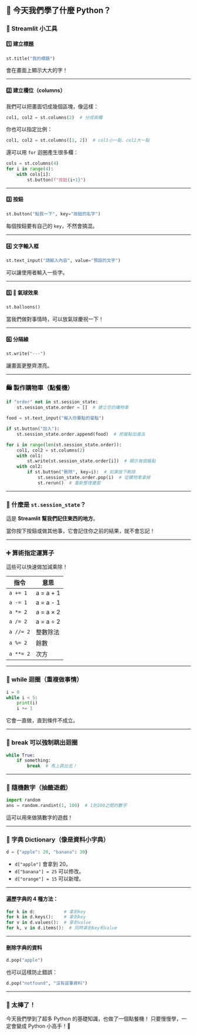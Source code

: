 ## 🐍 今天我們學了什麼 Python？

### 🌟 Streamlit 小工具

#### 1️⃣ 建立標題

```python
st.title("我的標題")
```

會在畫面上顯示大大的字！

---

#### 2️⃣ 建立欄位（columns）

我們可以把畫面切成幾個區塊，像這樣：

```python
col1, col2 = st.columns(2)  # 分成兩欄
```

你也可以指定比例：

```python
col1, col2 = st.columns([1, 2])  # col1小一點、col2大一點
```

還可以用 `for` 迴圈產生很多欄：

```python
cols = st.columns(4)
for i in range(4):
    with cols[i]:
        st.button(f"按鈕{i+1}")
```

---

#### 3️⃣ 按鈕

```python
st.button("點我一下", key="按鈕的名字")
```

每個按鈕要有自己的 `key`，不然會搞混。

---

#### 4️⃣ 文字輸入框

```python
st.text_input("請輸入內容", value="預設的文字")
```

可以讓使用者輸入一些字。

---

#### 5️⃣ 🎈 氣球效果

```python
st.balloons()
```

當我們做對事情時，可以放氣球慶祝一下！

---

#### 6️⃣ 分隔線

```python
st.write("---")
```

讓畫面更整齊漂亮。

---

### 🛍️ 製作購物車（點餐機）

```python
if "order" not in st.session_state:
    st.session_state.order = []  # 建立空的購物車

food = st.text_input("輸入你要點的餐點")

if st.button("加入"):
    st.session_state.order.append(food)  # 把餐點加進去

for i in range(len(st.session_state.order)):
    col1, col2 = st.columns(2)
    with col1:
        st.write(st.session_state.order[i])  # 顯示每個餐點
    with col2:
        if st.button("刪除", key=i):  # 如果按下刪除
            st.session_state.order.pop(i)  # 從購物車拿掉
            st.rerun()  # 重新整理畫面
```

---

### 🧠 什麼是 `st.session_state`？

這是 **Streamlit 幫我們記住東西的地方**。

當你按下按鈕或做其他事，它會記住你之前的結果，就不會忘記！

---

### ➕ 算術指定運算子

這些可以快速做加減乘除！

| 指令      | 意思      |
| --------- | --------- |
| `a += 1`  | a = a + 1 |
| `a -= 1`  | a = a - 1 |
| `a *= 2`  | a = a × 2 |
| `a /= 2`  | a = a ÷ 2 |
| `a //= 2` | 整數除法  |
| `a %= 2`  | 餘數      |
| `a **= 2` | 次方      |

---

### 🔁 while 迴圈（重複做事情）

```python
i = 0
while i < 5:
    print(i)
    i += 1
```

它會一直做，直到條件不成立。

---

### 🔂 break 可以強制跳出迴圈

```python
while True:
    if something:
        break  # 馬上跳出去！
```

---

### 🎲 隨機數字（抽籤遊戲）

```python
import random
ans = random.randint(1, 100)  # 1到100之間的數字
```

這可以用來做猜數字的遊戲！

---

### 📖 字典 Dictionary（像是資料小字典）

```python
d = {"apple": 20, "banana": 30}
```

- `d["apple"]` 會拿到 20。
- `d["banana"] = 25` 可以修改。
- `d["orange"] = 15` 可以新增。

---

#### 遍歷字典的 4 種方法：

```python
for k in d:           # 拿到key
for k in d.keys():    # 拿到key
for v in d.values():  # 拿到value
for k, v in d.items():  # 同時拿到key和value
```

---

#### 刪除字典的資料

```python
d.pop("apple")
```

也可以這樣防止錯誤：

```python
d.pop("notfound", "沒有這筆資料")
```

---

### 🎉 太棒了！

今天我們學到了超多 Python 的基礎知識，也做了一個點餐機！
只要慢慢學，一定會變成 Python 小高手！🚀

